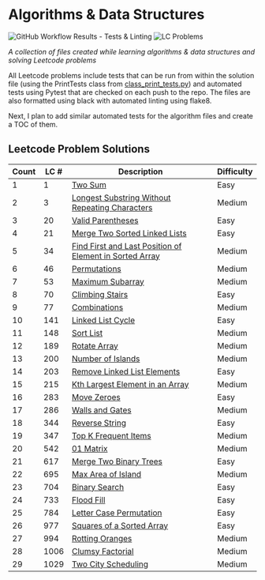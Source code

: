 # Algorithms & Data Structures

![GitHub Workflow Results - Tests & Linting](https://github.com/andrewt110216/algorithms-and-data-structures/actions/workflows/run_tests_linting.yml/badge.svg) ![LC Problems](https://img.shields.io/badge/LC%20Problems-29-blue)

<!-- # OF LC PROBLEMS IS HARD CODED IN THE BADGE. UPDATE AS NEEDED -->

<em>A collection of files created while learning algorithms & data structures and solving Leetcode problems</em>

All Leetcode problems include tests that can be run from within the solution file (using the PrintTests class from [class_print_tests.py](https://github.com/andrewt110216/algorithms-and-data-structures/blob/main/leetcode/class_print_tests.py)) and automated tests using Pytest that are checked on each push to the repo. The files are also formatted using black with automated linting using flake8.

Next, I plan to add similar automated tests for the algorithm files and create a TOC of them.

## Leetcode Problem Solutions

| Count | LC # | Description | Difficulty |
| --- | --- | --- | --- |
| 1 | 1 | [Two Sum](https://github.com/andrewt110216/algorithms-and-data-structures/blob/main/leetcode/p001_solution.py) | Easy |
| 2 | 3 | [Longest Substring Without Repeating Characters](https://github.com/andrewt110216/algorithms-and-data-structures/blob/main/leetcode/p003_solution.py) | Medium |
| 3 | 20 | [Valid Parentheses](https://github.com/andrewt110216/algorithms-and-data-structures/blob/main/leetcode/p020_solution.py) | Easy |
| 4 | 21 | [Merge Two Sorted Linked Lists](https://github.com/andrewt110216/algorithms-and-data-structures/blob/main/leetcode/p021_solution.py) | Easy |
| 5 | 34 | [Find First and Last Position of Element in Sorted Array](https://github.com/andrewt110216/algorithms-and-data-structures/blob/main/leetcode/p034_solution.py) | Medium |
| 6 | 46 | [Permutations](https://github.com/andrewt110216/algorithms-and-data-structures/blob/main/leetcode/p046_solution.py) | Medium |
| 7 | 53 | [Maximum Subarray](https://github.com/andrewt110216/algorithms-and-data-structures/blob/main/leetcode/p053_solution.py) | Medium |
| 8 | 70 | [Climbing Stairs](https://github.com/andrewt110216/algorithms-and-data-structures/blob/main/leetcode/p070_solution.py) | Easy |
| 9 | 77 | [Combinations](https://github.com/andrewt110216/algorithms-and-data-structures/blob/main/leetcode/p077_solution.py) | Medium |
| 10 | 141 | [Linked List Cycle](https://github.com/andrewt110216/algorithms-and-data-structures/blob/main/leetcode/p141_solution.py) | Easy |
| 11 | 148 | [Sort List](https://github.com/andrewt110216/algorithms-and-data-structures/blob/main/leetcode/p148_solution.py) | Medium |
| 12 | 189 | [Rotate Array](https://github.com/andrewt110216/algorithms-and-data-structures/blob/main/leetcode/p189_solution.py) | Medium |
| 13 | 200 | [Number of Islands](https://github.com/andrewt110216/algorithms-and-data-structures/blob/main/leetcode/p200_solution.py) | Medium |
| 14 | 203 | [Remove Linked List Elements](https://github.com/andrewt110216/algorithms-and-data-structures/blob/main/leetcode/p203_solution.py) | Easy |
| 15 | 215 | [Kth Largest Element in an Array](https://github.com/andrewt110216/algorithms-and-data-structures/blob/main/leetcode/p215_solution.py) | Medium |
| 16 | 283 | [Move Zeroes](https://github.com/andrewt110216/algorithms-and-data-structures/blob/main/leetcode/p283_solution.py) | Easy |
| 17 | 286 | [Walls and Gates](https://github.com/andrewt110216/algorithms-and-data-structures/blob/main/leetcode/p286_solution.py) | Medium |
| 18 | 344 | [Reverse String](https://github.com/andrewt110216/algorithms-and-data-structures/blob/main/leetcode/p344_solution.py) | Easy |
| 19 | 347 | [Top K Frequent Items](https://github.com/andrewt110216/algorithms-and-data-structures/blob/main/leetcode/p347_solution.py) | Medium |
| 20 | 542 | [01 Matrix](https://github.com/andrewt110216/algorithms-and-data-structures/blob/main/leetcode/p542_solution.py) | Medium |
| 21 | 617 | [Merge Two Binary Trees](https://github.com/andrewt110216/algorithms-and-data-structures/blob/main/leetcode/p617_solution.py) | Easy |
| 22 | 695 | [Max Area of Island](https://github.com/andrewt110216/algorithms-and-data-structures/blob/main/leetcode/p695_solution.py) | Medium |
| 23 | 704 | [Binary Search](https://github.com/andrewt110216/algorithms-and-data-structures/blob/main/leetcode/p704_solution.py) | Easy |
| 24 | 733 | [Flood Fill](https://github.com/andrewt110216/algorithms-and-data-structures/blob/main/leetcode/p733_solution.py) | Easy |
| 25 | 784 | [Letter Case Permutation](https://github.com/andrewt110216/algorithms-and-data-structures/blob/main/leetcode/p784_solution.py) | Easy |
| 26 | 977 | [Squares of a Sorted Array](https://github.com/andrewt110216/algorithms-and-data-structures/blob/main/leetcode/p977_solution.py) | Easy |
| 27 | 994 | [Rotting Oranges](https://github.com/andrewt110216/algorithms-and-data-structures/blob/main/leetcode/p994_solution.py) | Medium |
| 28 | 1006 | [Clumsy Factorial](https://github.com/andrewt110216/algorithms-and-data-structures/blob/main/leetcode/p1006_solution.py) | Medium |
| 29 | 1029 | [Two City Scheduling](https://github.com/andrewt110216/algorithms-and-data-structures/blob/main/leetcode/p1029_solution.py) | Medium |
